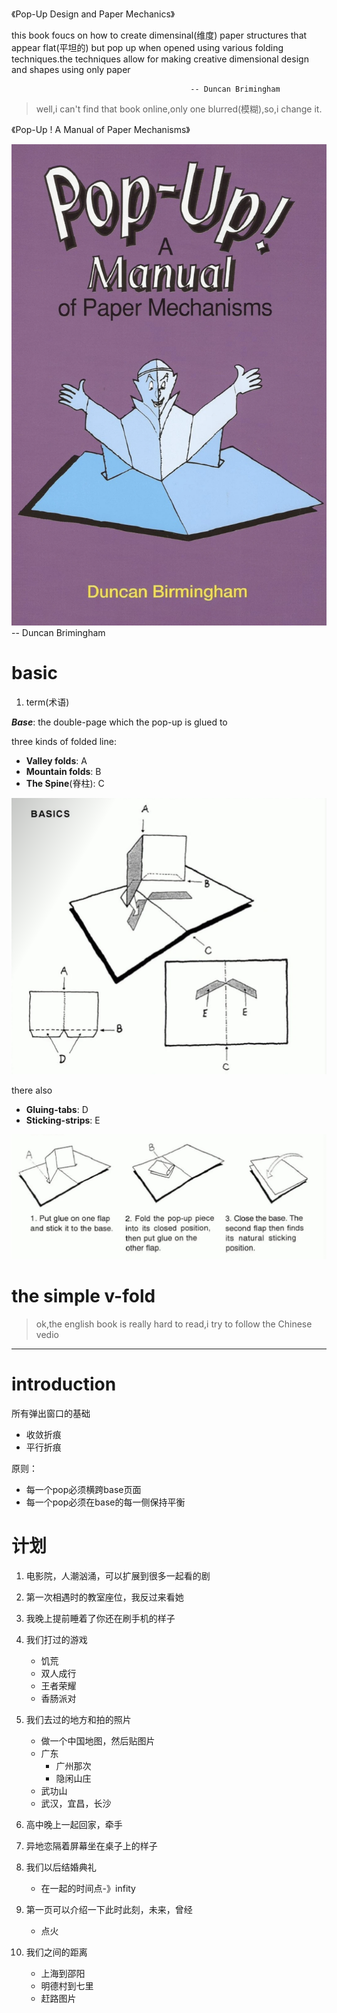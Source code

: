 《Pop-Up Design and Paper Mechanics》

this book foucs on how to create dimensinal(维度) paper structures that appear flat(平坦的) but pop up when opened using various folding techniques.the techniques allow for making creative dimensional design and shapes using only paper

                                            -- Duncan Brimingham


> well,i can't find that book online,only one blurred(模糊),so,i change it.


《Pop-Up ! A Manual of Paper Mechanisms》


![](assets/pop-up-logo.png)
                                            -- Duncan Brimingham


# basic

1. term(术语)

***Base***: the double-page  which the pop-up is glued to

three kinds of folded line:
- **Valley folds**: A
- **Mountain folds**: B
- **The Spine**(脊柱): C

![](assets/pop_position.png)

there also
- **Gluing-tabs**: D
- **Sticking-strips**: E



![](assets/pop_workingorder.png)


# the simple v-fold




> ok,the english book is really hard to read,i try to follow the Chinese vedio 


---

# introduction

所有弹出窗口的基础
- 收敛折痕
- 平行折痕


原则：
- 每一个pop必须横跨base页面
- 每一个pop必须在base的每一侧保持平衡










# 计划


1. 电影院，人潮汹涌，可以扩展到很多一起看的剧
8. 第一次相遇时的教室座位，我反过来看她
6. 我晚上提前睡着了你还在刷手机的样子

2. 我们打过的游戏
    - 饥荒
    - 双人成行
    - 王者荣耀
    - 香肠派对

3. 我们去过的地方和拍的照片
    - 做一个中国地图，然后贴图片
    - 广东
        - 广州那次
        - 隐闲山庄
    - 武功山
    - 武汉，宜昌，长沙



4. 高中晚上一起回家，牵手
5. 异地恋隔着屏幕坐在桌子上的样子
7. 我们以后结婚典礼
    - 在一起的时间点-》infity
9. 第一页可以介绍一下此时此刻，未来，曾经
    - 点火


10. 我们之间的距离
    - 上海到邵阳
    - 明德村到七里
    - 赶路图片
